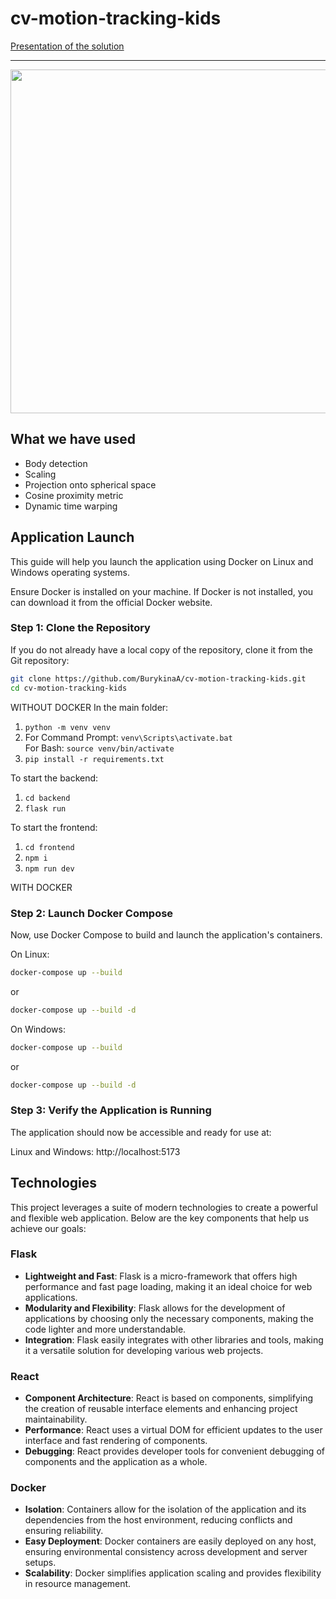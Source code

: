 # cv-motion-tracking-kids

[Presentation of the solution](https://docs.google.com/presentation/d/1mYm_YkRkEYTxL8M3HuowlKWzEIyvznc6/edit?usp=sharing&ouid=111610996679687620587&rtpof=true&sd=true)

-----------------

<p float="left">
  <img src="https://github.com/BurykinaA/cv-motion-tracking-kids/assets/92402616/6cc532ee-b502-4834-8e98-79790698a6cb" width="550">
</p>


## What we have used

- Body detection 
- Scaling 
- Projection onto spherical space 
- Cosine proximity metric 
- Dynamic time warping 

## Application Launch
This guide will help you launch the application using Docker on Linux and Windows operating systems.

Ensure Docker is installed on your machine. If Docker is not installed, you can download it from the official Docker website.

### Step 1: Clone the Repository
If you do not already have a local copy of the repository, clone it from the Git repository:

```bash
git clone https://github.com/BurykinaA/cv-motion-tracking-kids.git
cd cv-motion-tracking-kids
```

WITHOUT DOCKER
In the main folder:
1) `python -m venv venv`
2) For Command Prompt: `venv\Scripts\activate.bat`  
   For Bash: `source venv/bin/activate`
3) `pip install -r requirements.txt`

To start the backend:  
1) `cd backend`
2) `flask run`

To start the frontend:
1) `cd frontend`
2) `npm i`
3) `npm run dev`

WITH DOCKER

### Step 2: Launch Docker Compose
Now, use Docker Compose to build and launch the application's containers.

On Linux:
```bash
docker-compose up --build
```
or  
```bash
docker-compose up --build -d
```
On Windows:
```bash
docker-compose up --build 
```
or  
```bash
docker-compose up --build -d
```

### Step 3: Verify the Application is Running
The application should now be accessible and ready for use at:

Linux and Windows: http://localhost:5173

## Technologies
This project leverages a suite of modern technologies to create a powerful and flexible web application. Below are the key components that help us achieve our goals:

### Flask
- **Lightweight and Fast**: Flask is a micro-framework that offers high performance and fast page loading, making it an ideal choice for web applications.
- **Modularity and Flexibility**: Flask allows for the development of applications by choosing only the necessary components, making the code lighter and more understandable.
- **Integration**: Flask easily integrates with other libraries and tools, making it a versatile solution for developing various web projects.

### React
- **Component Architecture**: React is based on components, simplifying the creation of reusable interface elements and enhancing project maintainability.
- **Performance**: React uses a virtual DOM for efficient updates to the user interface and fast rendering of components.
- **Debugging**: React provides developer tools for convenient debugging of components and the application as a whole.

### Docker
- **Isolation**: Containers allow for the isolation of the application and its dependencies from the host environment, reducing conflicts and ensuring reliability.
- **Easy Deployment**: Docker containers are easily deployed on any host, ensuring environmental consistency across development and server setups.
- **Scalability**: Docker simplifies application scaling and provides flexibility in resource management.

